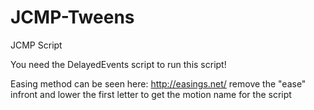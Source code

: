 # JCMP-Tweens
JCMP Script

You need the DelayedEvents script to run this script!

Easing method can be seen here: http://easings.net/
remove the "ease" infront and lower the first letter to get the motion name for the script
